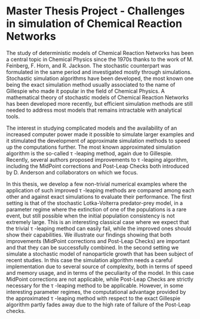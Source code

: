 # Master Thesis Project - Challenges in simulation of Chemical Reaction Networks
The study of deterministic models of Chemical Reaction Networks has been a central topic in Chemical Physics since the 1970s thanks to the work of M. Feinberg, F. Horn, and R. Jackson. The stochastic counterpart was formulated in the same period and investigated mostly through simulations. Stochastic simulation algorithms have been developed, the most known one being the exact simulation method usually associated to the name of Gillespie who made it popular in the field of Chemical Physics. A mathematical theory of stochastic models of Chemical Reaction Networks has been developed more recently, but efficient simulation methods are still needed to address most models that remains intractable with analytical tools.

The interest in studying complicated models and the availability of an increased computer power made it possible to simulate larger examples and it stimulated the development of approximate simulation methods to speed up the computations further. The most known approximated simulation algorithm is the so-called τ -leaping method, again due to Gillespie. Recently, several authors proposed improvements to τ -leaping algorithm, including the MidPoint corrections and Post-Leap Checks both introduced by D. Anderson and collaborators on which we focus.

In this thesis, we develop a few non-trivial numerical examples where the application of such improved τ -leaping methods are compared among each other and against exact simulations to evaluate their performance.
The first setting is that of the stochastic Lotka-Volterra predator-prey model, in a parameter regime where the extinction of one of the populations is a rare event, but still possible when the initial population consistency is not extremely large. This is an interesting classical case where we expect that the trivial τ -leaping method can easily fail, while the improved ones should show their capabilities. We illustrate our findings showing that both improvements (MidPoint corrections and Post-Leap Checks) are important and that they can be successfully combined.
In the second setting we simulate a stochastic model of nanoparticle growth that has been subject of recent studies. In this case the simulation algorithm needs a careful implementation due to several source of complexity, both in terms of speed and memory usage, and in terms of the peculiarity of the model. In this case MidPoint corrections are not applicable, while Post-Leap Checks are strictly necessary for the τ -leaping method to be applicable. However, in some interesting parameter regimes, the computational advantage provided by the approximated τ -leaping method with respect to the exact Gillespie algorithm partly fades away due to the high rate of failure of the Post-Leap checks.
